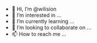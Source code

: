 - 👋 Hi, I’m @wilision
- 👀 I’m interested in ...
- 🌱 I’m currently learning ...
- 💞️ I’m looking to collaborate on ...
- 📫 How to reach me ...

<!---
wilision/wilision is a ✨ special ✨ repository because its `README.md` (this file) appears on your GitHub profile.
You can click the Preview link to take a look at your changes.
--->
